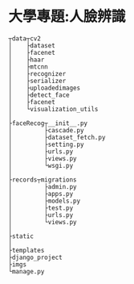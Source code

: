 <h1>大學專題:人臉辨識</h1>



  	┬data┬cv2  
	│    ├dataset
	│    ├facenet
	│    ├haar
	│    ├mtcnn
	│    ├recognizer
	│    ├serializer
	│    ├uploadedimages
	│    ├detect_face
	│    ├facenet
	│    └visualization_utils
	│
	├faceRecog┬__init__.py
	│         ├cascade.py
	│         ├dataset_fetch.py
	│         ├setting.py
	│         ├urls.py
	│         ├views.py
	│         └wsgi.py
	│	
	├records┬migrations
	│	      ├admin.py
	│	      ├apps.py
	│	      ├models.py
	│	      ├test.py
	│	      ├urls.py
	│	      └views.py
	│
	├static
	│
	├templates
	├django_project
	├imgs
	└manage.py
